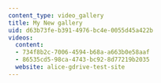 ```yaml
---
content_type: video_gallery
title: My New gallery
uid: d63b73fe-b391-4976-bc4e-0055d45a422b
videos:
  content:
  - 734f8b2c-7006-4594-b68a-a663b0e58aaf
  - 86535cd5-98ca-4743-bc92-8d77219b2035
  website: alice-gdrive-test-site
---
```

